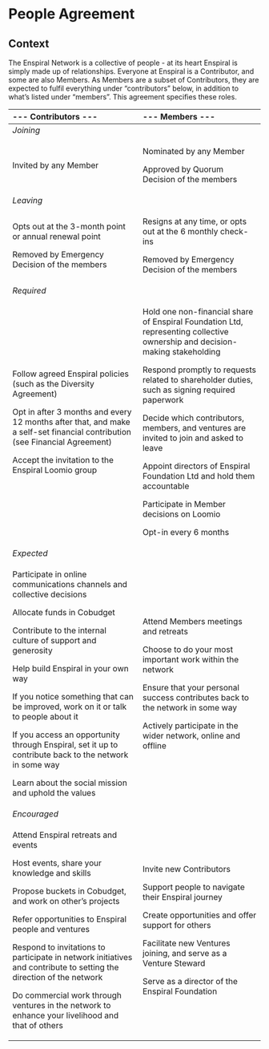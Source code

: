 # People Agreement

## Context

The Enspiral Network is a collective of people - at its heart Enspiral is simply made up of relationships. Everyone at Enspiral is a Contributor, and some are also Members. As Members are a subset of Contributors, they are expected to fulfil everything under “contributors” below, in addition to what’s listed under “members”. This agreement specifies these roles.

<table>
  <thead>
    <tr>
      <th style="text-align:left"><b>--- Contributors ---</b>
      </th>
      <th style="text-align:left"><b>--- Members ---</b>
      </th>
    </tr>
  </thead>
  <tbody>
    <tr>
      <td style="text-align:left"><em>Joining</em>
      </td>
      <td style="text-align:left"></td>
    </tr>
    <tr>
      <td style="text-align:left">Invited by any Member</td>
      <td style="text-align:left">
        <p>Nominated by any Member</p>
        <p>Approved by Quorum Decision of the members</p>
      </td>
    </tr>
    <tr>
      <td style="text-align:left"><em>Leaving</em>
      </td>
      <td style="text-align:left"></td>
    </tr>
    <tr>
      <td style="text-align:left">
        <p>Opts out at the 3-month point or annual renewal point</p>
        <p>Removed by Emergency Decision of the members</p>
      </td>
      <td style="text-align:left">
        <p>Resigns at any time, or opts out at the 6 monthly check-ins</p>
        <p>Removed by Emergency Decision of the members</p>
      </td>
    </tr>
    <tr>
      <td style="text-align:left"><em>Required</em>
      </td>
      <td style="text-align:left"></td>
    </tr>
    <tr>
      <td style="text-align:left">
        <p>Follow agreed Enspiral policies (such as the Diversity Agreement)</p>
        <p>Opt in after 3 months and every 12 months after that, and make a self-set
          financial contribution (see Financial Agreement)</p>
        <p>Accept the invitation to the Enspiral Loomio group</p>
      </td>
      <td style="text-align:left">
        <p>Hold one non-financial share of Enspiral Foundation Ltd, representing
          collective ownership and decision-making stakeholding</p>
        <p>Respond promptly to requests related to shareholder duties, such as signing
          required paperwork</p>
        <p>Decide which contributors, members, and ventures are invited to join and
          asked to leave</p>
        <p>Appoint directors of Enspiral Foundation Ltd and hold them accountable</p>
        <p>Participate in Member decisions on Loomio</p>
        <p>Opt-in every 6 months</p>
      </td>
    </tr>
    <tr>
      <td style="text-align:left"><em>Expected</em>
      </td>
      <td style="text-align:left"></td>
    </tr>
    <tr>
      <td style="text-align:left">
        <p>Participate in online communications channels and collective decisions</p>
        <p>Allocate funds in Cobudget</p>
        <p>Contribute to the internal culture of support and generosity</p>
        <p>Help build Enspiral in your own way</p>
        <p>If you notice something that can be improved, work on it or talk to people
          about it</p>
        <p>If you access an opportunity through Enspiral, set it up to contribute
          back to the network in some way</p>
        <p>Learn about the social mission and uphold the values</p>
      </td>
      <td style="text-align:left">
        <p>Attend Members meetings and retreats</p>
        <p>Choose to do your most important work within the network</p>
        <p>Ensure that your personal success contributes back to the network in some
          way</p>
        <p>Actively participate in the wider network, online and offline</p>
      </td>
    </tr>
    <tr>
      <td style="text-align:left"><em>Encouraged</em>
      </td>
      <td style="text-align:left"></td>
    </tr>
    <tr>
      <td style="text-align:left">
        <p>Attend Enspiral retreats and events</p>
        <p>Host events, share your knowledge and skills</p>
        <p>Propose buckets in Cobudget, and work on other&#x2019;s projects</p>
        <p>Refer opportunities to Enspiral people and ventures</p>
        <p>Respond to invitations to participate in network initiatives and contribute
          to setting the direction of the network</p>
        <p>Do commercial work through ventures in the network to enhance your livelihood
          and that of others</p>
      </td>
      <td style="text-align:left">
        <p>Invite new Contributors</p>
        <p>Support people to navigate their Enspiral journey</p>
        <p>Create opportunities and offer support for others</p>
        <p>Facilitate new Ventures joining, and serve as a Venture Steward</p>
        <p>Serve as a director of the Enspiral Foundation</p>
      </td>
    </tr>
  </tbody>
</table>
